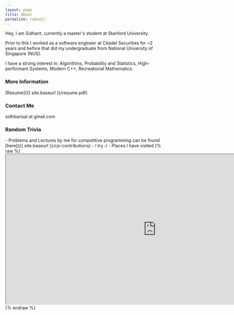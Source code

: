 ```yaml
---
layout: page
title: About
permalink: /about/
---
```


Hey, I am Sidhant, currently a master's student at Stanford University.

Prior to this I worked as a software engineer at Citadel Securities for ~2 years and before that did my undergraduate from National University of Singapore (NUS).

I have a strong interest in: Algorithms, Probability and Statistics, High-performant Systems, Modern C++, Recreational Mathematics.

### More Information

[Resume]({{ site.baseurl }}/resume.pdf)

### Contact Me

sidhbansal at gmail.com

### Random Trivia

<link rel="stylesheet" href="https://rubenwardy.com/lichess_widgets/lichess_widgets.css" />
<script src="https://rubenwardy.com/lichess_widgets/lichess_widgets.js"></script>
- Problems and Lectures by me for competitive programming can be found [here]({{ site.baseurl }}/cp-contributions)
- I try :/ <script>lichess_widgets.profile("light", "sidhant007");</script>
- Places I have visited
{% raw %}
<iframe src="https://www.google.com/maps/d/embed?mid=1vWnIkQM_Ku3Aej07OJpP04OU3YJUW7Qe" width="960" height="480"></iframe>
{% endraw %}
